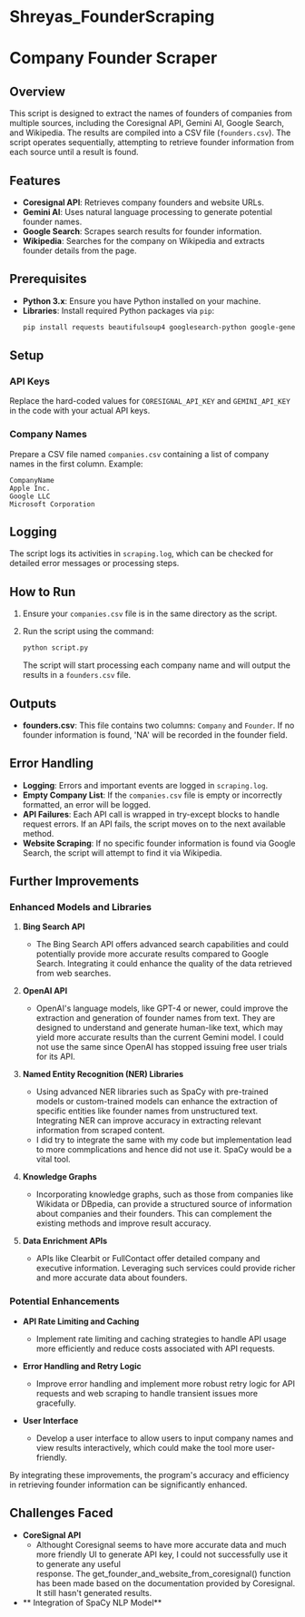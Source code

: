# Shreyas_FounderScraping
# Company Founder Scraper

## Overview

This script is designed to extract the names of founders of companies from multiple sources, including the Coresignal API, Gemini AI, Google Search, and Wikipedia. The results are compiled into a CSV file (`founders.csv`). The script operates sequentially, attempting to retrieve founder information from each source until a result is found.

## Features

- **Coresignal API**: Retrieves company founders and website URLs.
- **Gemini AI**: Uses natural language processing to generate potential founder names.
- **Google Search**: Scrapes search results for founder information.
- **Wikipedia**: Searches for the company on Wikipedia and extracts founder details from the page.

## Prerequisites

- **Python 3.x**: Ensure you have Python installed on your machine.
- **Libraries**: Install required Python packages via `pip`:
  ```bash
  pip install requests beautifulsoup4 googlesearch-python google-generativeai
## Setup

### API Keys
Replace the hard-coded values for `CORESIGNAL_API_KEY` and `GEMINI_API_KEY` in the code with your actual API keys.

### Company Names
Prepare a CSV file named `companies.csv` containing a list of company names in the first column. Example:

```csv
CompanyName
Apple Inc.
Google LLC
Microsoft Corporation
```
## Logging

The script logs its activities in `scraping.log`, which can be checked for detailed error messages or processing steps.

## How to Run

1. Ensure your `companies.csv` file is in the same directory as the script.

2. Run the script using the command:

    ```bash
    python script.py
    ```

   The script will start processing each company name and will output the results in a `founders.csv` file.

## Outputs

- **founders.csv**: This file contains two columns: `Company` and `Founder`. If no founder information is found, 'NA' will be recorded in the founder field.

## Error Handling

- **Logging**: Errors and important events are logged in `scraping.log`.
- **Empty Company List**: If the `companies.csv` file is empty or incorrectly formatted, an error will be logged.
- **API Failures**: Each API call is wrapped in try-except blocks to handle request errors. If an API fails, the script moves on to the next available method.
- **Website Scraping**: If no specific founder information is found via Google Search, the script will attempt to find it via Wikipedia.

## Further Improvements

### Enhanced Models and Libraries

1. **Bing Search API**
   - The Bing Search API offers advanced search capabilities and could potentially provide more accurate results compared to Google Search. Integrating it could enhance the quality of the data retrieved from web searches.

2. **OpenAI API**
   - OpenAI's language models, like GPT-4 or newer, could improve the extraction and generation of founder names from text. They are designed to understand and generate human-like text, which may yield more accurate results than the current Gemini model. I could not use the same since OpenAI has stopped issuing free user trials for its API. 

3. **Named Entity Recognition (NER) Libraries**
   - Using advanced NER libraries such as SpaCy with pre-trained models or custom-trained models can enhance the extraction of specific entities like founder names from unstructured text. Integrating NER can improve accuracy in extracting relevant information from scraped content.
   - I did try to integrate the same with my code but implementation lead to more commplications and hence did not use it. SpaCy would be a vital tool. 

4. **Knowledge Graphs**
   - Incorporating knowledge graphs, such as those from companies like Wikidata or DBpedia, can provide a structured source of information about companies and their founders. This can complement the existing methods and improve result accuracy.

5. **Data Enrichment APIs**
   - APIs like Clearbit or FullContact offer detailed company and executive information. Leveraging such services could provide richer and more accurate data about founders.

### Potential Enhancements

- **API Rate Limiting and Caching**
  - Implement rate limiting and caching strategies to handle API usage more efficiently and reduce costs associated with API requests.

- **Error Handling and Retry Logic**
  - Improve error handling and implement more robust retry logic for API requests and web scraping to handle transient issues more gracefully.

- **User Interface**
  - Develop a user interface to allow users to input company names and view results interactively, which could make the tool more user-friendly.

By integrating these improvements, the program's accuracy and efficiency in retrieving founder information can be significantly enhanced.

## Challenges Faced
- **CoreSignal API**
  - Althought Coresignal seems to have more accurate data and much more friendly UI to generate API key, I could not successfully use it to generate any useful    
response. The get_founder_and_website_from_coresignal() function has been made based on the documentation provided by Coresignal. It still hasn't generated 
results.
- ** Integration of SpaCy NLP Model**

